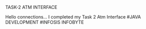 TASK-2 ATM INTERFACE

Hello connections...
I completed my Task 2 Atm Interface #JAVA DEVELOPMENT #INFOSIS INFOBYTE

